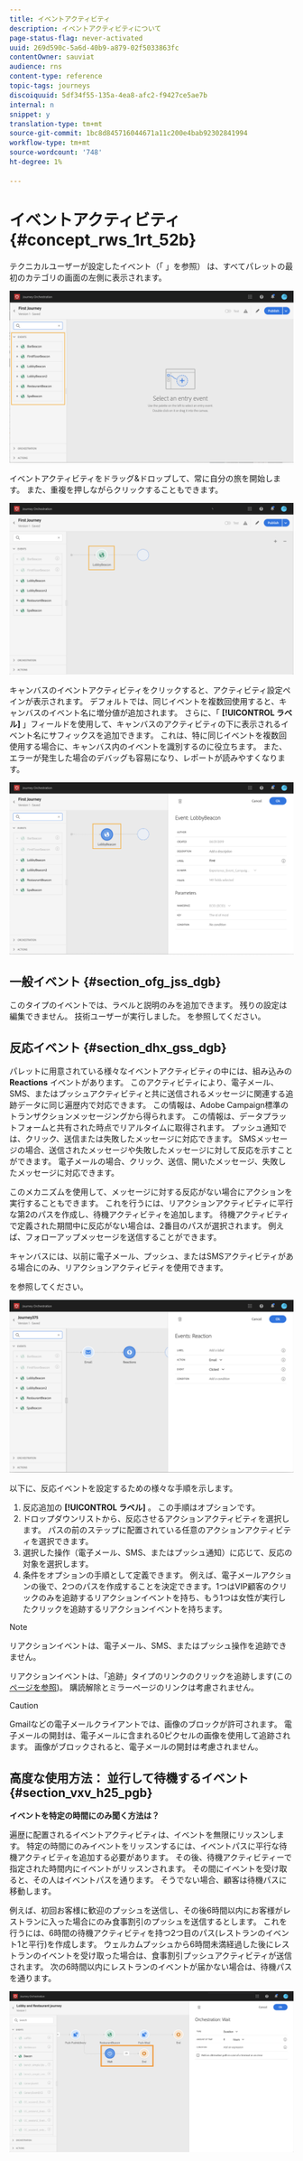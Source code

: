 ```yaml
---
title: イベントアクティビティ
description: イベントアクティビティについて
page-status-flag: never-activated
uuid: 269d590c-5a6d-40b9-a879-02f5033863fc
contentOwner: sauviat
audience: rns
content-type: reference
topic-tags: journeys
discoiquuid: 5df34f55-135a-4ea8-afc2-f9427ce5ae7b
internal: n
snippet: y
translation-type: tm+mt
source-git-commit: 1bc8d845716044671a11c200e4bab92302841994
workflow-type: tm+mt
source-wordcount: '748'
ht-degree: 1%

---
```



# イベントアクティビティ {#concept_rws_1rt_52b}

テクニカルユーザーが設定したイベント（「 」を参照） [](../event/about-events.md) は、すべてパレットの最初のカテゴリの画面の左側に表示されます。

![](../assets/journey43.png)

イベントアクティビティをドラッグ&amp;ドロップして、常に自分の旅を開始します。 また、重複を押しながらクリックすることもできます。

![](../assets/journey44.png)

キャンバスのイベントアクティビティをクリックすると、アクティビティ設定ペインが表示されます。 デフォルトでは、同じイベントを複数回使用すると、キャンバスのイベント名に増分値が追加されます。 さらに、「 **[!UICONTROL ラベル]** 」フィールドを使用して、キャンバスのアクティビティの下に表示されるイベント名にサフィックスを追加できます。 これは、特に同じイベントを複数回使用する場合に、キャンバス内のイベントを識別するのに役立ちます。 また、エラーが発生した場合のデバッグも容易になり、レポートが読みやすくなります。

![](../assets/journey33.png)

## 一般イベント {#section_ofg_jss_dgb}

このタイプのイベントでは、ラベルと説明のみを追加できます。 残りの設定は編集できません。 技術ユーザーが実行しました。 [](../event/about-events.md)を参照してください。

## 反応イベント {#section_dhx_gss_dgb}

パレットに用意されている様々なイベントアクティビティの中には、組み込みの **Reactions** イベントがあります。 このアクティビティにより、電子メール、SMS、またはプッシュアクティビティと共に送信されるメッセージに関連する追跡データに同じ遍歴内で対応できます。 この情報は、Adobe Campaign標準のトランザクションメッセージングから得られます。 この情報は、データプラットフォームと共有された時点でリアルタイムに取得されます。 プッシュ通知では、クリック、送信または失敗したメッセージに対応できます。 SMSメッセージの場合、送信されたメッセージや失敗したメッセージに対して反応を示すことができます。 電子メールの場合、クリック、送信、開いたメッセージ、失敗したメッセージに対応できます。

このメカニズムを使用して、メッセージに対する反応がない場合にアクションを実行することもできます。 これを行うには、リアクションアクティビティに平行な第2のパスを作成し、待機アクティビティを追加します。 待機アクティビティで定義された期間中に反応がない場合は、2番目のパスが選択されます。 例えば、フォローアップメッセージを送信することができます。

キャンバスには、以前に電子メール、プッシュ、またはSMSアクティビティがある場合にのみ、リアクションアクティビティを使用できます。

[](../building-journeys/about-action-activities.md)を参照してください。

![](../assets/journey45.png)

以下に、反応イベントを設定するための様々な手順を示します。

1. 反応追加の **[!UICONTROL ラベル]** 。 この手順はオプションです。
1. ドロップダウンリストから、反応させるアクションアクティビティを選択します。 パスの前のステップに配置されている任意のアクションアクティビティを選択できます。
1. 選択した操作（電子メール、SMS、またはプッシュ通知）に応じて、反応の対象を選択します。
1. 条件をオプションの手順として定義できます。 例えば、電子メールアクションの後で、2つのパスを作成することを決定できます。1つはVIP顧客のクリックのみを追跡するリアクションイベントを持ち、もう1つは女性が実行したクリックを追跡するリアクションイベントを持ちます。

>[!NOTE]
>
>リアクションイベントは、電子メール、SMS、またはプッシュ操作を追跡できません。
>
>リアクションイベントは、「追跡」タイプのリンクのクリックを追跡します(この [ページを参照](https://docs.adobe.com/content/help/en/campaign-standard/using/designing-content/links.html#about-tracked-urls))。 購読解除とミラーページのリンクは考慮されません。

>[!CAUTION]
>
>Gmailなどの電子メールクライアントでは、画像のブロックが許可されます。 電子メールの開封は、電子メールに含まれる0ピクセルの画像を使用して追跡されます。 画像がブロックされると、電子メールの開封は考慮されません。

## 高度な使用方法： 並行して待機するイベント{#section_vxv_h25_pgb}

**イベントを特定の時間にのみ聞く方法は？**

遍歴に配置されるイベントアクティビティは、イベントを無限にリッスンします。 特定の時間にのみイベントをリッスンするには、イベントパスに平行な待機アクティビティを追加する必要があります。 その後、待機アクティビティーで指定された時間内にイベントがリッスンされます。 その間にイベントを受け取ると、その人はイベントパスを通ります。 そうでない場合、顧客は待機パスに移動します。

例えば、初回お客様に歓迎のプッシュを送信し、その後6時間以内にお客様がレストランに入った場合にのみ食事割引のプッシュを送信するとします。 これを行うには、6時間の待機アクティビティを持つ2つ目のパス(レストランのイベント1と平行)を作成します。 ウェルカムプッシュから6時間未満経過した後にレストランのイベントを受け取った場合は、食事割引プッシュアクティビティが送信されます。 次の6時間以内にレストランのイベントが届かない場合は、待機パスを通ります。

![](../assets/journeyuc2_31.png)
